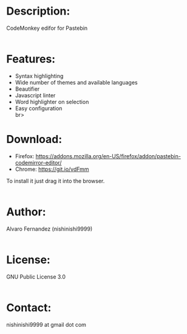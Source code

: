 # Description:
CodeMonkey edifor for Pastebin
<br><br>
# Features:

- Syntax highlighting
- Wide number of themes and available languages
- Beautifier
- Javascript linter
- Word highlighter on selection
- Easy configuration
<br>br>
# Download:

- Firefox: https://addons.mozilla.org/en-US/firefox/addon/pastebin-codemirror-editor/
- Chrome:  https://git.io/vdFmm

To install it just drag it into the browser.
<br><br>
# Author:

Alvaro Fernandez (nishinishi9999)
<br><br>

# License:

GNU Public License 3.0
<br><br>
# Contact:

nishinishi9999 at gmail dot com
